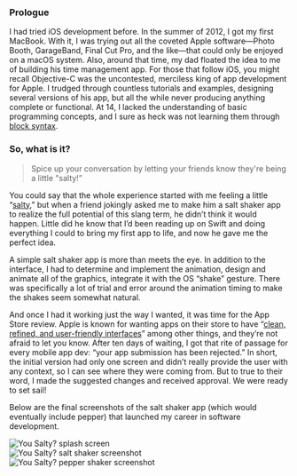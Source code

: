 ### Prologue

I had tried iOS development before. In the summer of 2012, I got my first MacBook. With it, I was trying out all the coveted Apple software—Photo Booth, GarageBand, Final Cut Pro, and the like—that could only be enjoyed on a macOS system. Also, around that time, my dad floated the idea to me of building his time management app. For those that follow iOS, you might recall Objective-C was the uncontested, merciless king of app development for Apple. I trudged through countless tutorials and examples, designing several versions of his app, but all the while never producing anything complete or functional. At 14, I lacked the understanding of basic programming concepts, and I sure as heck was not learning them through [block syntax](http://goshdarnblocksyntax.com).

### So, what is it?

> Spice up your conversation by letting your friends know they're being a little "salty!”

You could say that the whole experience started with me feeling a little “[salty](https://www.yourtango.com/self/what-does-salty-mean-slang-term-origin),” but when a friend jokingly asked me to make him a salt shaker app to realize the full potential of this slang term, he didn’t think it would happen. Little did he know that I’d been reading up on Swift and doing everything I could to bring my first app to life, and now he gave me the perfect idea.

A simple salt shaker app is more than meets the eye. In addition to the interface, I had to determine and implement the animation, design and animate all of the graphics, integrate it with the OS “shake” gesture. There was specifically a lot of trial and error around the animation timing to make the shakes seem somewhat natural.

And once I had it working just the way I wanted, it was time for the App Store review. Apple is known for wanting apps on their store to have “[clean, refined, and user-friendly interfaces](https://developer.apple.com/distribute/app-review/#substandard)” among other things, and they’re not afraid to let you know. After ten days of waiting, I got that rite of passage for every mobile app dev: “your app submission has been rejected.” In short, the initial version had only one screen and didn’t really provide the user with any context, so I can see where they were coming from. But to true to their word, I made the suggested changes and received approval. We were ready to set sail!

Below are the final screenshots of the salt shaker app (which would eventually include pepper) that launched my career in software development.

<div class="multiColumn">
<div class="centeredImage">
<img alt="You Salty? splash screen" src="/img/projects/yousalty1.png" />
</div>
<div class="centeredImage">
<img alt="You Salty? salt shaker screenshot" src="/img/projects/yousalty2.png" />
</div>
<div class="centeredImage">
<img alt="You Salty? pepper shaker screenshot" src="/img/projects/yousalty3.png" />
</div>
</div>
